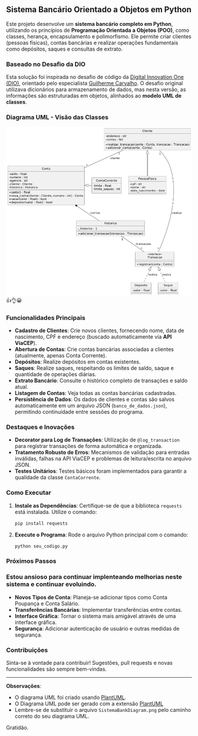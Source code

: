 ## Sistema Bancário Orientado a Objetos em Python

Este projeto desenvolve um **sistema bancário completo em Python**, utilizando os princípios de **Programação Orientada a Objetos (POO)**, como classes, herança, encapsulamento e polimorfismo. Ele permite criar clientes (pessoas físicas), contas bancárias e realizar operações fundamentais como depósitos, saques e consultas de extrato.

### Baseado no Desafio da DIO

Esta solução foi inspirada no desafio de código da [Digital Innovation One (DIO)](https://www.dio.me/), orientado pelo especialista [Guilherme Carvalho](https://www.linkedin.com/in/decarvalhogui). O desafio original utilizava dicionários para armazenamento de dados, mas nesta versão, as informações são estruturadas em objetos, alinhados ao **modelo UML de classes**.

### Diagrama UML - Visão das Classes
![Diagrama do Sistema Bancário](https://github.com/RP-Lago/Desafio-DIO-Sistem_BanK-NTT-DATA/blob/main/SistemaBankDiagram.png)
                                                                                                                   👍👌😀
### Funcionalidades Principais

- **Cadastro de Clientes**: Crie novos clientes, fornecendo nome, data de nascimento, CPF e endereço (buscado automaticamente via **API ViaCEP**).
- **Abertura de Contas**: Crie contas bancárias associadas a clientes (atualmente, apenas Conta Corrente).
- **Depósitos**: Realize depósitos em contas existentes.
- **Saques**: Realize saques, respeitando os limites de saldo, saque e quantidade de operações diárias.
- **Extrato Bancário**: Consulte o histórico completo de transações e saldo atual.
- **Listagem de Contas**: Veja todas as contas bancárias cadastradas.
- **Persistência de Dados**: Os dados de clientes e contas são salvos automaticamente em um arquivo JSON (`banco_de_dados.json`), permitindo continuidade entre sessões do programa.

### Destaques e Inovações

- **Decorator para Log de Transações**: Utilização de `@log_transaction` para registrar transações de forma automática e organizada.
- **Tratamento Robusto de Erros**: Mecanismos de validação para entradas inválidas, falhas na API ViaCEP e problemas de leitura/escrita no arquivo JSON.
- **Testes Unitários**: Testes básicos foram implementados para garantir a qualidade da classe `ContaCorrente`.

### Como Executar

1. **Instale as Dependências**: Certifique-se de que a biblioteca `requests` está instalada. Utilize o comando:
   ```bash
   pip install requests
   ```
2. **Execute o Programa**: Rode o arquivo Python principal com o comando:
   ```bash
   python seu_codigo.py
   ```

### Próximos Passos
### Estou ansioso para continuar implenteando melhorias neste sistema e continuar evoluindo.
- **Novos Tipos de Conta**: Planeja-se adicionar tipos como Conta Poupança e Conta Salário.
- **Transferências Bancárias**: Implementar transferências entre contas.
- **Interface Gráfica**: Tornar o sistema mais amigável através de uma interface gráfica.
- **Segurança**: Adicionar autenticação de usuário e outras medidas de segurança.

### Contribuições

Sinta-se à vontade para contribuir! Sugestões, pull requests e novas funcionalidades são sempre bem-vindas.

---

**Observações**:
- O diagrama UML foi criado usando [PlantUML](https://plantuml.com/).
- O Diagrama UML pode ser gerado com a extensão [PlantUML](https://marketplace.visualstudio.com/items?itemName=jebbs.plantuml) 
- Lembre-se de substituir o arquivo `SistemaBankDiagram.png` pelo caminho correto do seu diagrama UML.

Gratidão.
